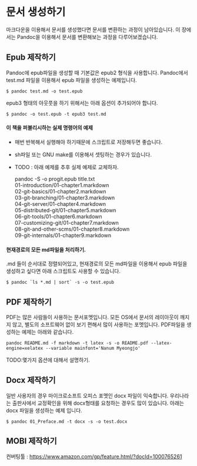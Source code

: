 # 문서 생성하기
마크다운을 이용해서 문서를 생성했다면 문서를 변환하는 과정이 남아있습니다.
이 장에서는 Pandoc을 이용해서 문서를 변환해보는 과정을 다루어보겠습니다.

## Epub 제작하기
Pandoc에 epub파일을 생성할 때 기본값은 epub2 형식을 사용합니다.
Pandoc에서 test.md 파일을 이용해서 epub 파일을 생성하는 예제입니다.

	$ pandoc test.md -o test.epub

epub3 형태의 아웃풋을 하기 위해서는 아래 옵션이 추가되어야 합니다.

	$ pandoc -o test.epub -t epub3 test.md


#### 이 책을 퍼블리시하는 실제 명령어의 예제
- 매번 반복해서 실행해야 하기때문에 스크립트로 저장해두면 좋습니다.
- sh파일 또는 GNU make를 이용해서 셋팅하는 경우가 있습니다.
- TODO : 아래 예제를 추후 실제 예제로 교체하자.

	pandoc -S -o progit.epub title.txt \
	01-introduction/01-chapter1.markdown \
	02-git-basics/01-chapter2.markdown \
	03-git-branching/01-chapter3.markdown \
	04-git-server/01-chapter4.markdown \
	05-distributed-git/01-chapter5.markdown \
	06-git-tools/01-chapter6.markdown \
	07-customizing-git/01-chapter7.markdown \
	08-git-and-other-scms/01-chapter8.markdown \
	09-git-internals/01-chapter9.markdown

#### 현재경로의 모든 md파일을 처리하기.
.md 들이 순서대로 정렬되어있고, 현재경로의 모든 md파일을 이용해서 
epub 파일을 생성하고 싶다면 아래 스크립트도 사용할 수 있습니다.
    
	$ pandoc `ls *.md | sort` -s -o test.epub

## PDF 제작하기
PDF는 많은 사람들이 사용하는 문서포멧입니다.
모든 OS에서 문서의 레이아웃이 깨지지 않고, 별도의 소프트웨어 없이 보기 편해서 많이 사용하는 포멧입니다.
PDF파일을 생성하는 예제는 아래와 같습니다.

	pandoc README.md -f markdown -t latex -s -o README.pdf --latex-engine=xelatex --variable mainfont='Nanum Myeongjo'

TODO:몇가지 옵션에 대해서 설명하기.

## Docx 제작하기
일반 사용자의 경우 마이크로소프트 오피스 포멧인 docx 파일이 익숙합니다.
우리나라는 출판사에서 교정확인을 위해 docx형태를 요청하는 경우도 많이 있습니다.
아래는 docx 파일을 생성하는 예제 입니다.

	$ pandoc 01_Preface.md -t docx -s -o test.docx

## MOBI 제작하기
컨버팅툴 : https://www.amazon.com/gp/feature.html/?docId=1000765261
